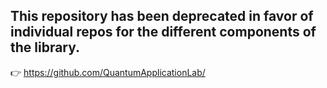 ## This repository has been deprecated in favor of individual repos for the different components of the library. 
👉 https://github.com/QuantumApplicationLab/

